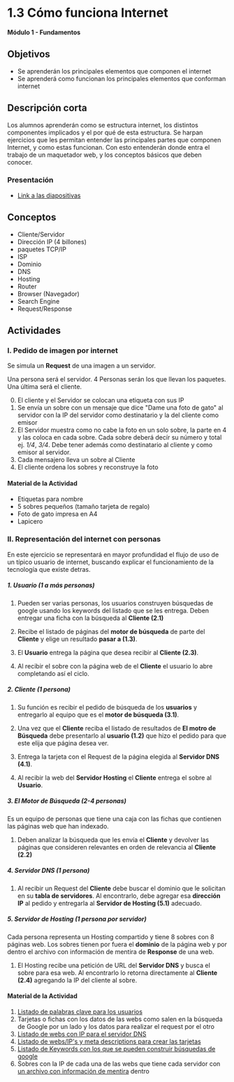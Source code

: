 # 1.3 Cómo funciona Internet

**Módulo 1 - Fundamentos**

## Objetivos

- Se aprenderán los principales elementos que componen el internet
- Se aprenderá como funcionan los principales elementos que conforman internet

## Descripción corta

Los alumnos aprenderán como se estructura internet, los distintos componentes implicados y el por qué de esta estructura.
Se harpan ejercicios que les permitan entender las principales partes que componen Internet, y como estas funcionan.
Con esto entenderán donde entra el trabajo de un maquetador web, y los conceptos básicos que deben conocer.

### Presentación

- [Link a las diapositivas](https://drive.google.com/open?id=1_NCxKUn1V4BsuUQnqivTNdzbKDB1YA2i_ZsYrh2uOU0)

## Conceptos

- Cliente/Servidor
- Dirección IP (4 billones)
- paquetes TCP/IP
- ISP
- Dominio
- DNS
- Hosting
- Router
- Browser (Navegador)
- Search Engine
- Request/Response

## Actividades

### I. Pedido de imagen por internet

Se simula un **Request** de una imagen a un servidor.

Una persona será el servidor. 4 Personas serán los que llevan los paquetes. Una última será el cliente.

0. El cliente y el Servidor se colocan una etiqueta con sus IP
1. Se envía un sobre con un mensaje que dice "Dame una foto de gato" al servidor con la IP del servidor como destinatario y la del cliente como emisor
1. El Servidor muestra como no cabe la foto en un solo sobre, la parte en 4 y las coloca en cada sobre. Cada sobre
   deberá decír su número y total ej. _1/4_, _3/4_. Debe tener además como destinatario al cliente y como emisor al servidor.
1. Cada mensajero lleva un sobre al Cliente
1. El cliente ordena los sobres y reconstruye la foto

#### Material de la Actividad

- Etiquetas para nombre
- 5 sobres pequeños (tamaño tarjeta de regalo)
- Foto de gato impresa en A4
- Lapicero

### II. Representación del internet con personas

En este ejercicio se representará en mayor profundidad el flujo de uso de un típico usuario de internet, buscando explicar el
funcionamiento de la tecnología que existe detras.

##### 1. Usuario (1 a más personas)

1. Pueden ser varias personas, los usuarios construyen búsquedas de google usando los keywords
   del listado que se les entrega. Deben entregar una ficha con la búsqueda al **Cliente (2.1)**

2. Recibe el listado de páginas del **motor de búsqueda** de parte del **Cliente** y elige un resultado **pasar a (1.3)**.

3. El **Usuario** entrega la página que desea recibir al **Cliente (2.3)**.

4. Al recibir el sobre con la página web de el **Cliente** el usuario lo abre completando así el ciclo.

##### 2. Cliente (1 persona)

1. Su función es recibir el pedido de búsqueda de los **usuarios** y entregarlo al equipo
   que es el **motor de búsqueda (3.1)**.

2. Una vez que el **Cliente** reciba el listado de resultados de **El motro de Búsqueda** debe presentarlo al **usuario (1.2)** que hizo el pedido para que este elija que página desea ver.

3. Entrega la tarjeta con el Request de la página elegida al **Servidor DNS (4.1)**.

4. Al recibir la web del **Servidor Hosting** el **Cliente** entrega el sobre al **Usuario**.

##### 3. El Motor de Búsqueda (2-4 personas)

Es un equipo de personas que tiene una caja con las fichas que contienen las páginas web que han indexado.

1. Deben analizar la búsqueda que les envía el **Cliente** y devolver las páginas que consideren relevantes en orden de relevancia al **Cliente (2.2)**

##### 4. Servidor DNS (1 persona)

1. Al recibir un Request del **Cliente** debe buscar el dominio que le solicitan en su **tabla de servidores**. Al encontrarlo, debe agregar esa **dirección IP**
   al pedido y entregarla al **Servidor de Hosting (5.1)** adecuado.

##### 5. Servidor de Hosting (1 persona por servidor)

Cada persona representa un Hosting compartido y tiene 8 sobres con 8 páginas web. Los sobres tienen por fuera el **dominio** de la página web y por dentro
el archivo con información de mentira de **Response** de una web.

1. El Hosting recibe una petición de URL del **Servidor DNS** y busca el sobre para esa web. Al encontrarlo lo retorna
   directamente al **Cliente (2.4)** agregando la IP del cliente al sobre.

#### Material de la Actividad

1. [Listado de palabras clave para los usuarios](https://docs.google.com/document/d/1xhIOjEjODaOSy8wbA3RLxOH1ARm7fJeiXFDe397qNMk/edit?usp=sharing)
1. Tarjetas o fichas con los datos de las webs como salen en la búsqueda de Google por un lado y los datos para realizar el request por el otro
1. [Listado de webs con IP para el servidor DNS](https://docs.google.com/document/d/1Y1mVjw0JzCHIOK5QoC7MoemC2Td8QhVsHVlhUpkeYb8/edit?usp=sharing)
1. [Listado de webs/IP's y meta descriptions para crear las tarjetas](https://docs.google.com/spreadsheets/d/1HGAipLs-1gfowMCLJTw2m3R_G4aTsO9WWhv8anxWzHQ/edit?usp=sharing)
1. [Listado de Keywords con los que se pueden construir búsquedas de google](https://docs.google.com/spreadsheets/d/1HGAipLs-1gfowMCLJTw2m3R_G4aTsO9WWhv8anxWzHQ/edit?usp=sharing)
1. Sobres con la IP de cada una de las webs que tiene cada servidor con [un archivo con información de mentira](https://docs.google.com/document/d/14qrmNviaCWQc1MmzxSaMB4Y9ijWE-c8BC2xh72bgn20/edit?usp=sharing) dentro
